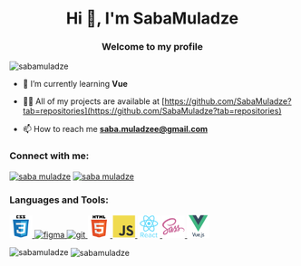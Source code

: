 <h1 align="center">Hi 👋, I'm SabaMuladze</h1>
<h3 align="center">Welcome to my profile</h3>

<p align="left"> <img src="https://komarev.com/ghpvc/?username=sabamuladze&label=Profile%20views&color=0e75b6&style=flat" alt="sabamuladze" /> </p>

- 🌱 I’m currently learning **Vue**

- 👨‍💻 All of my projects are available at [https://github.com/SabaMuladze?tab=repositories](https://github.com/SabaMuladze?tab=repositories)

- 📫 How to reach me **saba.muladzee@gmail.com**

<h3 align="left">Connect with me:</h3>
<p align="left">
<a target='_blank' href="https://www.linkedin.com/in/saba-muladze-54baa4264/" target="blank"><img align="center" src="https://raw.githubusercontent.com/rahuldkjain/github-profile-readme-generator/master/src/images/icons/Social/linked-in-alt.svg" alt="saba muladze" height="30" width="40" /></a>
<a target='_blank' href="https://www.instagram.com/saba.muladze/" target="blank"><img align="center" src="https://raw.githubusercontent.com/rahuldkjain/github-profile-readme-generator/master/src/images/icons/Social/instagram.svg" alt="saba muladze" height="30" width="40" /></a>
</p>

<h3 align="left">Languages and Tools:</h3>
<p align="left"> <a href="https://www.w3schools.com/css/" target="_blank" rel="noreferrer"> <img src="https://raw.githubusercontent.com/devicons/devicon/master/icons/css3/css3-original-wordmark.svg" alt="css3" width="40" height="40"/> </a> <a href="https://www.figma.com/" target="_blank" rel="noreferrer"> <img src="https://www.vectorlogo.zone/logos/figma/figma-icon.svg" alt="figma" width="40" height="40"/> </a> <a href="https://git-scm.com/" target="_blank" rel="noreferrer"> <img src="https://www.vectorlogo.zone/logos/git-scm/git-scm-icon.svg" alt="git" width="40" height="40"/> </a> <a href="https://www.w3.org/html/" target="_blank" rel="noreferrer"> <img src="https://raw.githubusercontent.com/devicons/devicon/master/icons/html5/html5-original-wordmark.svg" alt="html5" width="40" height="40"/> </a> <a href="https://developer.mozilla.org/en-US/docs/Web/JavaScript" target="_blank" rel="noreferrer"> <img src="https://raw.githubusercontent.com/devicons/devicon/master/icons/javascript/javascript-original.svg" alt="javascript" width="40" height="40"/> </a> <a href="https://reactjs.org/" target="_blank" rel="noreferrer"> <img src="https://raw.githubusercontent.com/devicons/devicon/master/icons/react/react-original-wordmark.svg" alt="react" width="40" height="40"/> </a> <a href="https://sass-lang.com" target="_blank" rel="noreferrer"> <img src="https://raw.githubusercontent.com/devicons/devicon/master/icons/sass/sass-original.svg" alt="sass" width="40" height="40"/> </a> <a href='https://vuejs.org/'><img src='https://raw.githubusercontent.com/devicons/devicon/master/icons/vuejs/vuejs-original-wordmark.svg' alt='vue' height='40' width='40' /> </a> </p>

<p><img align="left" src="https://github-readme-stats.vercel.app/api/top-langs?username=sabamuladze&show_icons=true&locale=en&layout=compact" alt="sabamuladze" /></p>

<p>&nbsp;<img align="center" src="https://github-readme-stats.vercel.app/api?username=sabamuladze&show_icons=true&locale=en" alt="sabamuladze" /></p>

